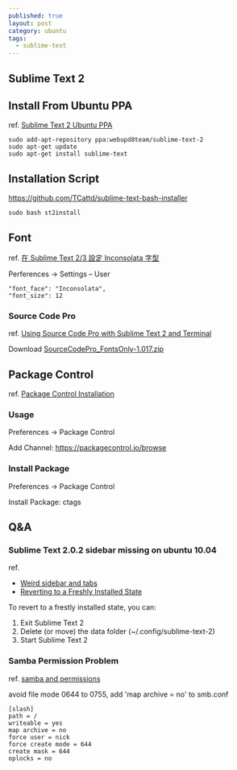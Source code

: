 ```yaml
---
published: true
layout: post
category: ubuntu
tags:
  - sublime-text
---
```


## Sublime Text 2

## Install From Ubuntu PPA
ref. [Sublime Text 2 Ubuntu PPA](http://www.webupd8.org/2011/03/sublime-text-2-ubuntu-ppa.html)

    sudo add-apt-repository ppa:webupd8team/sublime-text-2
    sudo apt-get update
    sudo apt-get install sublime-text

## Installation Script
https://github.com/TCattd/sublime-text-bash-installer

    sudo bash st2install

## Font
ref. [在 Sublime Text 2/3 設定 Inconsolata 字型](http://akr.tw/2012/09/inconsolata-sublime-text-2/)

Perferences → Settings – User

	"font_face": "Inconsolata",
    "font_size": 12

### Source Code Pro
ref. [Using Source Code Pro with Sublime Text 2 and Terminal](http://blogs.adobe.com/cantrell/archives/2012/10/using-source-code-pro-with-sublime-text-2.html)

Download [SourceCodePro_FontsOnly-1.017.zip](http://sourceforge.net/projects/sourcecodepro.adobe/)

## Package Control
ref. [Package Control Installation](https://packagecontrol.io/installation#st2)

### Usage
Preferences -> Package Control

Add Channel: https://packagecontrol.io/browse

### Install Package
Preferences -> Package Control

Install Package: ctags

## Q&A

### Sublime Text 2.0.2 sidebar missing on ubuntu 10.04
ref. 

* [Weird sidebar and tabs](http://www.sublimetext.com/forum/viewtopic.php?f=3&t=12167&start=0&hilit=sidebar)
* [Reverting to a Freshly Installed State](http://www.sublimetext.com/docs/2/revert.html)

To revert to a frestly installed state, you can:

1. Exit Sublime Text 2
2. Delete (or move) the data folder (~/.config/sublime-text-2)
3. Start Sublime Text 2

### Samba Permission Problem
ref. [samba and permissions](https://www.sublimetext.com/forum/viewtopic.php?f=3&t=7969)

avoid file mode 0644 to 0755, add 'map archive = no' to smb.conf

    [slash]
    path = /
    writeable = yes
    map archive = no
    force user = nick
    force create mode = 644
    create mask = 644
    oplocks = no
